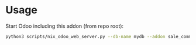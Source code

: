 # Usage

Start Odoo including this addon (from repo root):

```bash
python3 scripts/nix_odoo_web_server.py --db-name mydb --addon sale_commercial_partner
```
